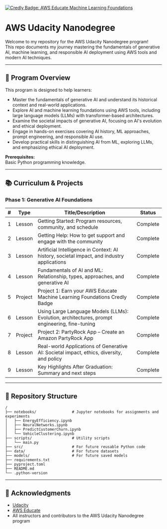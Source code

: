 [![Credly Badge: AWS Educate Machine Learning Foundations](https://images.credly.com/size/220x220/images/24808b39-126b-49ed-b7bc-d8b473e93e09/badge.png)](https://www.credly.com/badges/24808b39-126b-49ed-b7bc-d8b473e93e09/public_url)

# AWS Udacity Nanodegree

Welcome to my repository for the AWS Udacity Nanodegree program!  
This repo documents my journey mastering the fundamentals of generative AI, machine learning, and responsible AI deployment using AWS tools and modern AI techniques.

---

## 🌟 Program Overview

This program is designed to help learners:
- Master the fundamentals of generative AI and understand its historical context and real-world applications.
- Explore AI and machine learning foundations using AWS tools, including large language models (LLMs) with transformer-based architectures.
- Examine the societal impacts of generative AI, focusing on AI's evolution and ethical deployment.
- Engage in hands-on exercises covering AI history, ML approaches, prompt engineering, and responsible AI use.
- Develop practical skills in distinguishing AI from ML, exploring LLMs, and emphasizing ethical AI deployment.

**Prerequisites:**  
Basic Python programming knowledge.

---

## 📚 Curriculum & Projects

### Phase 1: Generative AI Foundations

| #  | Type     | Title/Description                                                                                  | Status    |
|----|----------|---------------------------------------------------------------------------------------------------|-----------|
| 1  | Lesson   | Getting Started: Program resources, community, and schedule                                       | Complete  |
| 2  | Lesson   | Getting Help: How to get support and engage with the community                                    | Complete  |
| 3  | Lesson   | Artificial Intelligence in Context: AI history, societal impact, and industry applications        | Complete  |
| 4  | Lesson   | Fundamentals of AI and ML: Relationship, types, approaches, and generative AI                    | Complete  |
| 5  | Project  | Project 1: Earn your AWS Educate Machine Learning Foundations Credly Badge                        | Complete  |
| 6  | Lesson   | Using Large Language Models (LLMs): Evolution, architectures, prompt engineering, fine-tuning     | Complete  |
| 7  | Project  | Project 2: PartyRock App – Create an Amazon PartyRock App                                         | Complete  |
| 8  | Lesson   | Real-world Applications of Generative AI: Societal impact, ethics, diversity, and policy          | Complete  |
| 9  | Lesson   | Key Highlights After Graduation: Summary and next steps                                           | Complete  |

---

## 📂 Repository Structure

```
/
├── notebooks/                # Jupyter notebooks for assignments and experiments
│   ├── EnergyEfficiency.ipynb
│   ├── NeuralNetworks.ipynb
│   ├── PredictCustomerChurn.ipynb
│   └── VehicleClustering.ipynb
├── scripts/                  # Utility scripts
│   └── main.py
├── src/                      # For future reusable Python code
├── data/                     # For future datasets
├── models/                   # For future saved models
├── requirements.txt
├── pyproject.toml
├── README.md
└── .python-version
```
---

## 🙏 Acknowledgments

- [Udacity](https://www.udacity.com/)
- [AWS Educate](https://aws.amazon.com/education/awseducate/)
- All instructors and contributors to the AWS Udacity Nanodegree program
